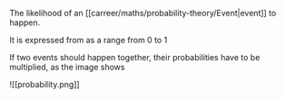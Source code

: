 The likelihood of an [[carreer/maths/probability-theory/Event|event]] to happen.

It is expressed from as a range from 0 to 1 

If two events should happen together, their probabilities have to be multiplied, as the image shows

![[probability.png]]